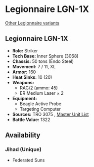 # Legionnaire LGN-1X 

[Other Legionnaire variants](../legionnaire.md) 

## Legionnaire LGN-1X 

- **Role:** Striker 
- **Tech Base:** Inner Sphere (3068) 
- **Chassis:** 50 tons (Endo Steel) 
- **Movement:** 7 / 11, XL 
- **Armor:** 160 
- **Heat Sinks:** 10 (20) 
- **Weapons:** 
  - RAC/2 (ammo: 45) 
  - ER Medium Laser × 2 
- **Equipment:** 
  - Beagle Active Probe 
  - Targeting Computer 
- **Sources:** TRO 3075 , [Master Unit List](http://masterunitlist.info/Unit/Details/1862/legionnaire-lgn-1x) 
- **Battle Value:** 1322 

## Availability 

### Jihad (Unique) 

- Federated Suns 

